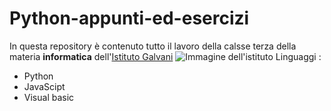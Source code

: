 # Python-appunti-ed-esercizi

In questa repository è contenuto tutto il lavoro della calsse terza della materia **informatica** dell'[Istituto Galvani](https://www.iisgalvanimi.edu.it/)
![Immagine dell'istituto](https://www.trovalascuola.it/wp-content/uploads/2020/07/galvani-milano.jpg)
Linguaggi : 
- Python
- JavaScipt
- Visual basic
